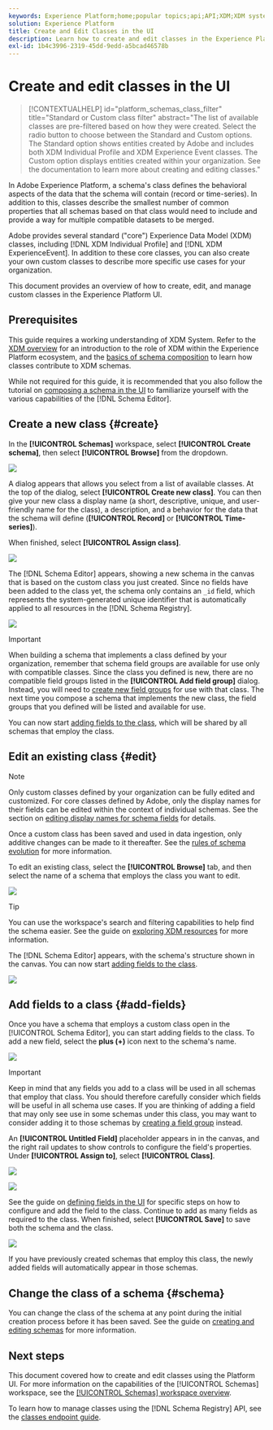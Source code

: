 ```yaml
---
keywords: Experience Platform;home;popular topics;api;API;XDM;XDM system;experience data model;data model;ui;workspace;class;classes;
solution: Experience Platform
title: Create and Edit Classes in the UI
description: Learn how to create and edit classes in the Experience Platform user interface.
exl-id: 1b4c3996-2319-45dd-9edd-a5bcad46578b
---
```

# Create and edit classes in the UI

>[!CONTEXTUALHELP]
>id="platform_schemas_class_filter"
>title="Standard or Custom class filter"
>abstract="The list of available classes are pre-filtered based on how they were created. Select the radio button to choose between the Standard and Custom options. The Standard option shows entities created by Adobe and includes both XDM Individual Profile and XDM Experience Event classes. The Custom option displays entities created within your organization. See the documentation to learn more about creating and editing classes."

In Adobe Experience Platform, a schema's class defines the behavioral aspects of the data that the schema will contain (record or time-series). In addition to this, classes describe the smallest number of common properties that all schemas based on that class would need to include and provide a way for multiple compatible datasets to be merged.

Adobe provides several standard ("core") Experience Data Model (XDM) classes, including [!DNL XDM Individual Profile] and [!DNL XDM ExperienceEvent]. In addition to these core classes, you can also create your own custom classes to describe more specific use cases for your organization.

This document provides an overview of how to create, edit, and manage custom classes in the Experience Platform UI.

## Prerequisites

This guide requires a working understanding of XDM System. Refer to the [XDM overview](../../home.md) for an introduction to the role of XDM within the Experience Platform ecosystem, and the [basics of schema composition](../../schema/composition.md) to learn how classes contribute to XDM schemas.

While not required for this guide, it is recommended that you also follow the tutorial on [composing a schema in the UI](../../tutorials/create-schema-ui.md) to familiarize yourself with the various capabilities of the [!DNL Schema Editor].

## Create a new class {#create}

In the **[!UICONTROL Schemas]** workspace, select **[!UICONTROL Create schema]**, then select **[!UICONTROL Browse]** from the dropdown.

![](../../images/ui/resources/classes/browse-classes.png)

A dialog appears that allows you select from a list of available classes. At the top of the dialog, select **[!UICONTROL Create new class]**. You can then give your new class a display name (a short, descriptive, unique, and user-friendly name for the class), a description, and a behavior for the data that the schema will define (**[!UICONTROL Record]** or **[!UICONTROL Time-series]**).

When finished, select **[!UICONTROL Assign class]**.

![](../../images/ui/resources/classes/class-details.png)

The [!DNL Schema Editor] appears, showing a new schema in the canvas that is based on the custom class you just created. Since no fields have been added to the class yet, the schema only contains an `_id` field, which represents the system-generated unique identifier that is automatically applied to all resources in the [!DNL Schema Registry].

![](../../images/ui/resources/classes/schema.png)

>[!IMPORTANT]
>
>When building a schema that implements a class defined by your organization, remember that schema field groups are available for use only with compatible classes. Since the class you defined is new, there are no compatible field groups listed in the **[!UICONTROL Add field group]** dialog. Instead, you will need to [create new field groups](./field-groups.md#create) for use with that class. The next time you compose a schema that implements the new class, the field groups that you defined will be listed and available for use.

You can now start [adding fields to the class](#add-fields), which will be shared by all schemas that employ the class.

## Edit an existing class {#edit}

>[!NOTE]
>
>Only custom classes defined by your organization can be fully edited and customized. For core classes defined by Adobe, only the display names for their fields can be edited within the context of individual schemas. See the section on [editing display names for schema fields](./schemas.md#display-names) for details.
>
>Once a custom class has been saved and used in data ingestion, only additive changes can be made to it thereafter. See the [rules of schema evolution](../../schema/composition.md#evolution) for more information.

To edit an existing class, select the **[!UICONTROL Browse]** tab, and then select the name of a schema that employs the class you want to edit.

![](../../images/ui/resources/classes/select-for-edit.png)

>[!TIP]
>
>You can use the workspace's search and filtering capabilities to help find the schema easier. See the guide on [exploring XDM resources](../explore.md) for more information.

The [!DNL Schema Editor] appears, with the schema's structure shown in the canvas. You can now start [adding fields to the class](#add-fields).

![](../../images/ui/resources/classes/edit.png)

## Add fields to a class {#add-fields}

Once you have a schema that employs a custom class open in the [!UICONTROL Schema Editor], you can start adding fields to the class. To add a new field, select the **plus (+)** icon next to the schema's name.

![](../../images/ui/resources/classes/add-field.png)

>[!IMPORTANT]
>
>Keep in mind that any fields you add to a class will be used in all schemas that employ that class. You should therefore carefully consider which fields will be useful in all schema use cases. If you are thinking of adding a field that may only see use in some schemas under this class, you may want to consider adding it to those schemas by [creating a field group](./field-groups.md#create) instead.

An **[!UICONTROL Untitled Field]** placeholder appears in in the canvas, and the right rail updates to show controls to configure the field's properties. Under **[!UICONTROL Assign to]**, select **[!UICONTROL Class]**.

![](../../images/ui/resources/classes/assign-to-class.png)

![](../../images/ui/resources/classes/assign-to-class.png)

See the guide on [defining fields in the UI](../fields/overview.md#define) for specific steps on how to configure and add the field to the class. Continue to add as many fields as required to the class. When finished, select **[!UICONTROL Save]** to save both the schema and the class.

![](../../images/ui/resources/classes/save.png)

If you have previously created schemas that employ this class, the newly added fields will automatically appear in those schemas.

## Change the class of a schema {#schema}

You can change the class of the schema at any point during the initial creation process before it has been saved. See the guide on [creating and editing schemas](./schemas.md#change-class) for more information.

## Next steps

This document covered how to create and edit classes using the Platform UI. For more information on the capabilities of the [!UICONTROL Schemas] workspace, see the [[!UICONTROL Schemas] workspace overview](../overview.md).

To learn how to manage classes using the [!DNL Schema Registry] API, see the [classes endpoint guide](../../api/classes.md).
